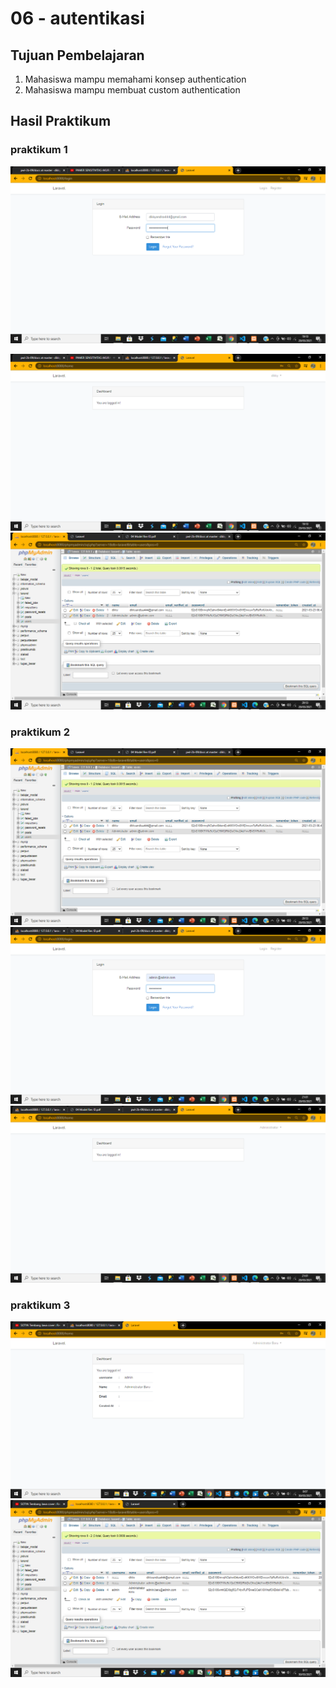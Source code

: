 # 06 - autentikasi

## Tujuan Pembelajaran

1. Mahasiswa mampu memahami konsep authentication
2. Mahasiswa mampu membuat custom authentication

## Hasil Praktikum

### praktikum 1


![contoh gambar](img/src14.png)


![contoh gambar](img/src15.png)
![contoh gambar](img/src16.png)

### praktikum 2

![contoh gambar](img/src16.png)
![contoh gambar](img/src17.png)
![contoh gambar](img/src18.png)

### praktikum 3
![contoh gambar](img/src19.png)
![contoh gambar](img/src20.png)



